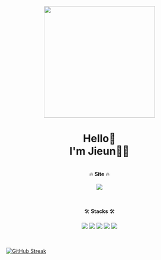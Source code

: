 <div align="center">
<img src="https://github.com/KuMMii/KuMMii/assets/128502524/2a5c0197-b485-452f-89cd-3488c817a449" height="300"/>
</span>
<h1>Hello👋<br>I'm Jieun🐱‍🚀</h1>
<br>
🔥 <b>Site</b> 🔥 <br><br>
<a href="https://velog.io/@qpdjtm82" target='_blank'><img src="https://img.shields.io/badge/Velog-20C997?style=flat-square&logo=Velog&logoColor=white"/></a>
  
<br><br>
🛠 <b>Stacks</b> 🛠<br><br>
<img src="https://img.shields.io/badge/Java-007396?style=flat-square&logo=Java&logoColor=white"/>
<img src="https://img.shields.io/badge/Spring-6DB33F?style=flat-square&logo=Spring&logoColor=white"/>
<img src="https://img.shields.io/badge/HTML5-E34F26?style=flat-square&logo=HTML5&logoColor=white"/>
<img src="https://img.shields.io/badge/CSS3-1572B6?style=flat-square&logo=CSS3&logoColor=white"/>
<img src="https://img.shields.io/badge/JavaScript-F7DF1E?style=flat-square&logo=JavaScript&logoColor=white"/>
<br><br><br>

</div>

[![GitHub Streak](https://streak-stats.demolab.com?user=KuMMii&theme=dawnfox&date_format=M%20j%5B%2C%20Y%5D)](https://git.io/streak-stats)
